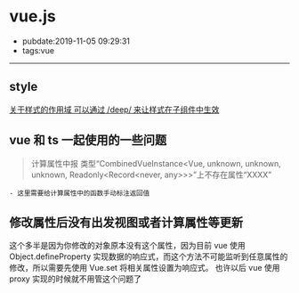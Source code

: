 # vue.js

- pubdate:2019-11-05 09:29:31
- tags:vue

---

## style

[关于样式的作用域 可以通过 /deep/ 来让样式在子组件中生效](https://vue-loader-v14.vuejs.org/zh-cn/features/scoped-css.html)

## vue 和 ts 一起使用的一些问题

> 计算属性中报 类型“CombinedVueInstance<Vue, unknown, unknown, unknown, Readonly<Record<never, any>>>”上不存在属性“XXXX”

    - 这里需要给计算属性中的函数手动标注返回值

## 修改属性后没有出发视图或者计算属性等更新

这个多半是因为你修改的对象原本没有这个属性，因为目前 vue 使用 Object.defineProperty 实现数据的响应式，而这个方法不可能监听到任意属性的修改，所以需要先使用 Vue.set 将相关属性设置为响应式。 也许以后 vue 使用 proxy 实现的时候就不用管这个问题了
